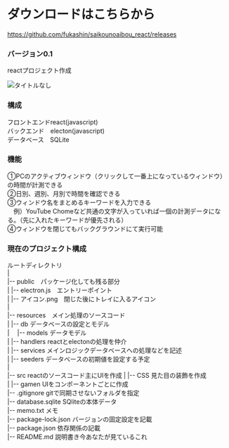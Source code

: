 # ダウンロードはこちらから
https://github.com/fukashin/saikounoaibou_react/releases


### バージョン0.1
reactプロジェクト作成

![タイトルなし](https://github.com/user-attachments/assets/99652c0f-d8a4-4bd0-bdfa-56e36244664b)

### 構成
フロントエンドreact(javascript)  
バックエンド　electon(javascript)  
データベース　SQLite  

### 機能
①PCのアクティブウィンドウ（クリックして一番上になっているウィンドウ）の時間が計測できる  
②日別、週別、月別で時間を確認できる  
③ウィンドウ名をまとめるキーワードを入力できる  
　例）YouTube Chomeなど共通の文字が入っていれば一個の計測データになる。（先に入れたキーワードが優先される）  
④ウィンドウを閉じてもバックグラウンドにて実行可能  



### 現在のプロジェクト構成
ルートディレクトリ  
|  
|-- public　パッケージ化しても残る部分  
|   |-- electron.js　エントリーポイント  
|   |-- アイコン.png　閉じた後にトレイに入るアイコン  
|  
|-- resources　メイン処理のソースコード  
|   |-- db データベースの設定とモデル  
|     　|-- models データモデル  
|   |-- handlers reactとelectonの処理を仲介   
|   |-- services メインロジックデータベースへの処理などを記述  
|   |-- seeders データベースの初期値を設定する予定   
|  
|-- src reactのソースコード主にUIを作成
|   |-- CSS 見た目の装飾を作成  
|   |-- gamen UIをコンポーネントごとに作成  
|-- .gitignore gitで同期させないフォルダを指定  
|-- database.sqlite SQliteの本体データ  
|-- memo.txt  メモ  
|-- package-lock.json バージョンの固定設定を記載  
|-- package.json 依存関係の記載   
|-- README.md 説明書き今あなたが見ているこれ    
